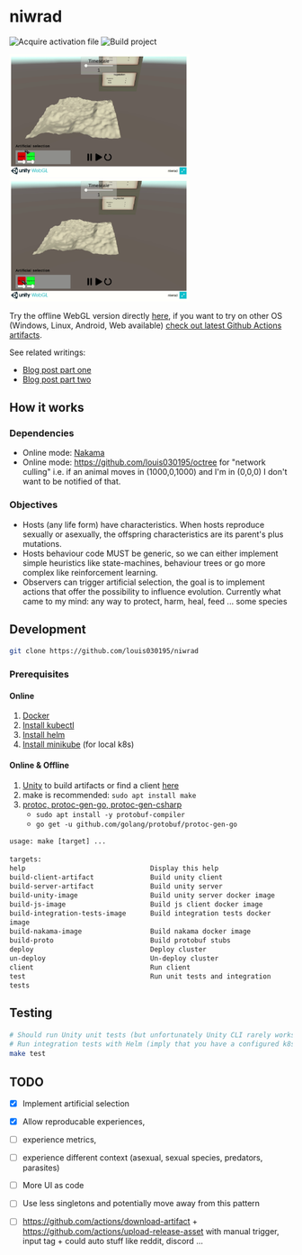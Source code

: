 
# niwrad

![Acquire activation file](https://github.com/louis030195/niwrad/workflows/Acquire%20activation%20file/badge.svg)
![Build project](https://github.com/louis030195/niwrad/workflows/Build%20project/badge.svg)

<img src="docs/images/demo1.gif" width="320">
<img src="docs/images/demo2.gif" width="320">

Try the offline WebGL version directly [here](http://louis030195.com/niwrad), if you want to try on other OS (Windows, Linux, Android, Web available) [check out latest Github Actions artifacts](https://github.com/louis030195/niwrad/actions).

See related writings:

* [Blog post part one](https://medium.com/swlh/a-simulation-of-evolution-part-one-62a1acfb009a)
* [Blog post part two](https://medium.com/@louis.beaumont/a-simulation-of-evolution-two-b26664d159a5)

## How it works

### Dependencies

* Online mode: [Nakama](https://github.com/heroiclabs/nakama)
* Online mode: <https://github.com/louis030195/octree> for "network culling" i.e. if an animal moves in (1000,0,1000) and I'm in (0,0,0) I don't want to be notified of that.


### Objectives

* Hosts (any life form) have characteristics. When hosts reproduce sexually or asexually, the offspring characteristics are its parent's plus mutations.
* Hosts behaviour code MUST be generic, so we can either implement simple heuristics like state-machines, behaviour trees or go more complex like reinforcement learning.
* Observers can trigger artificial selection, the goal is to implement actions that offer the possibility to influence evolution. Currently what came to my mind: any way to protect, harm, heal, feed ... some species

## Development

```bash
git clone https://github.com/louis030195/niwrad
```

### Prerequisites

#### Online

1. [Docker](https://www.docker.com)
2. [Install kubectl](https://kubernetes.io/docs/tasks/tools/install-kubectl/)
3. [Install helm](https://helm.sh/docs/intro/install/)
4. [Install minikube](https://kubernetes.io/docs/tasks/tools/install-minikube/) (for local k8s)

#### Online & Offline

1. [Unity](https://unity.com) to build artifacts or find a client [here](https://github.com/louis030195/niwrad/actions)
2. make is recommended: `sudo apt install make`
3. [protoc, protoc-gen-go, protoc-gen-csharp](https://github.com/protocolbuffers/protobuf)
    - `sudo apt install -y protobuf-compiler`
    - `go get -u github.com/golang/protobuf/protoc-gen-go`

```make
usage: make [target] ...

targets:
help                               Display this help
build-client-artifact              Build unity client
build-server-artifact              Build unity server
build-unity-image                  Build unity server docker image
build-js-image                     Build js client docker image
build-integration-tests-image      Build integration tests docker image
build-nakama-image                 Build nakama docker image
build-proto                        Build protobuf stubs
deploy                             Deploy cluster
un-deploy                          Un-deploy cluster
client                             Run client
test                               Run unit tests and integration tests
```

## Testing

```bash
# Should run Unity unit tests (but unfortunately Unity CLI rarely works on Ubuntu 20.04 at least so it Seg Fault)
# Run integration tests with Helm (imply that you have a configured k8s/k3s cluster, Helm)
make test
```

## TODO

* [x] Implement artificial selection
* [x] Allow reproducable experiences,
* [ ] experience metrics, 
* [ ] experience different context (asexual, sexual species, predators, parasites)
* [ ] More UI as code
* [ ] Use less singletons and potentially move away from this pattern
* [ ] <https://github.com/actions/download-artifact> + <https://github.com/actions/upload-release-asset> with manual trigger, input tag + could auto stuff like reddit, discord ...

